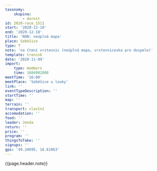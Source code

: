 ```yaml
---
taxonomy:
    skupina:
        - dorost
id: 2020-race_1511
start: '2020-12-18'
end: '2020-12-18'
title: 'NOB: neúplná mapa'
place: Soběšice
type: T
note: 'na čtení vrstevnic (neúplná mapa, vrstevnicovka pro dospele)'
template: trenink
date: '2020-11-09'
import:
    type: members
    time: 1604902808
meetTime: '16:00'
meetPlace: 'Soběšice u louky'
link: ''
eventTypeDescription: ''
startTime: ''
map: ''
terrain: ''
transport: vlastní
accomodation: ''
food: ''
leader: Jenda
return: ''
price: ''
program: ''
thingsToTake: ''
signups: ''
gps: '49.24695, 16.61063'
---
```


{{page.header.note}}
